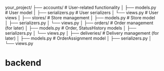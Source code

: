 your_project/
├── accounts/          # User-related functionality
│   ├── models.py      # User model
│   ├── serializers.py # User serializers
│   └── views.py       # User views
│
├── stores/            # Store management
│   ├── models.py      # Store model
│   ├── serializers.py
│   └── views.py
│
├── orders/            # Order management (for later)
│   ├── models.py      # Order, StatusHistory models
│   ├── serializers.py
│   └── views.py
│
├── deliveries/        # Delivery management (for later)
│   ├── models.py      # OrderAssignment model
│   ├── serializers.py
│   └── views.py
# backend
